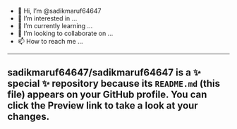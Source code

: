 - 👋 Hi, I’m @sadikmaruf64647
- 👀 I’m interested in ...
- 🌱 I’m currently learning ...
- 💞️ I’m looking to collaborate on ...
- 📫 How to reach me ...

---
sadikmaruf64647/sadikmaruf64647 is a ✨ special ✨ repository because its `README.md` (this file) appears on your GitHub profile.
You can click the Preview link to take a look at your changes.
---
